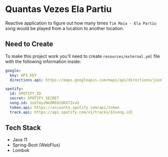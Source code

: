 # Quantas Vezes Ela Partiu
Reactive application to figure out how many times ``Tim Maia - Ela Partiu`` song would be played from a location to another location.

## Need to Create
To make this project work you'll need to create ``resources/external.yml`` file with the following information inside:
```yaml
google:
  key: API_KEY
  directions.api: https://maps.googleapis.com/maps/api/directions/json?origin={from}&destination={to}&key=${key}

spotify:
  id: SPOTIFY_ID
  secret: SPOTIFY_SECRET
  song.id: 1uSTmyzNeDR69JUKX72vvU
  token.api: https://accounts.spotify.com/api/token
  track.api: https://api.spotify.com/v1/tracks/${song.id}
```

## Tech Stack
- Java 11
- Spring-Boot (WebFlux)
- Lombok